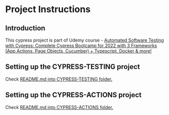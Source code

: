 # Project Instructions

## Introduction

This cypress project is part of Udemy course - [Automated Software Testing with Cypress: Complete Cypress Bootcamp for 2022 with 3 Frameworks (App Actions, Page Objects, Cucumber) + Typescript, Docker & more!](https://www.udemy.com/course/automated-testing-with-cypress/)

## Setting up the CYPRESS-TESTING project

Check [README.md into CYPRESS-TESTING folder.](./CYPRESS-TESTING/README.md)

## Setting up the CYPRESS-ACTIONS project

Check [README.md into CYPRESS-ACTIONS folder.](./CYPRESS-ACTIONS/README.md)